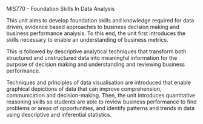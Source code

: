MIS770 - Foundation Skills In Data Analysis 


This unit aims to develop foundation skills and knowledge required for data driven, evidence based approaches to business decision making and business performance analysis. To this end, the unit first introduces the skills necessary to enable an understanding of business metrics. 

This is followed by descriptive analytical techniques that transform both structured and unstructured data into meaningful information for the purpose of decision making and understanding and reviewing business performance. 

Techniques and principles of data visualisation are introduced that enable graphical depictions of data that can improve comprehension, communication and decision-making. Then, the unit introduces quantitative reasoning skills so students are able to review business performance to find problems or areas of opportunities, and identify patterns and trends in data using descriptive and inferential statistics.
